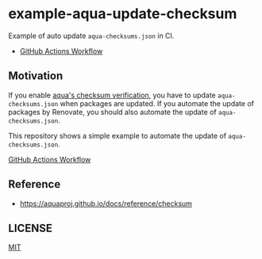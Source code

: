 # example-aqua-update-checksum

Example of auto update `aqua-checksums.json` in CI.

- [GitHub Actions Workflow](.github/workflows/test.yaml)

## Motivation

If you enable [aqua's checksum verification](https://aquaproj.github.io/docs/reference/checksum),
you have to update `aqua-checksums.json` when packages are updated.
If you automate the update of packages by Renovate, you should also automate the update of `aqua-checksums.json`.

This repository shows a simple example to automate the update of `aqua-checksums.json`.

[GitHub Actions Workflow](.github/workflows/test.yaml)

## Reference

- https://aquaproj.github.io/docs/reference/checksum

## LICENSE

[MIT](LICENSE)
